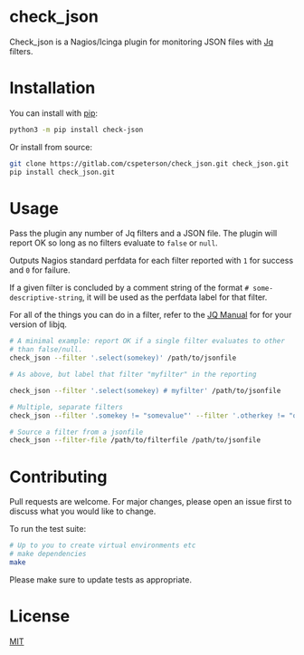 check_json
===========

Check_json is a Nagios/Icinga plugin for monitoring JSON files with [Jq] filters.

# Installation

You can install with [pip]:

```bash
python3 -m pip install check-json
```

Or install from source:

```bash
git clone https://gitlab.com/cspeterson/check_json.git check_json.git
pip install check_json.git
```

# Usage

Pass the plugin any number of Jq filters and a JSON file. The plugin will report OK so long as no filters evaluate to `false` or `null`.

Outputs Nagios standard perfdata for each filter reported with `1` for success and `0` for failure.

If a given filter is concluded by a comment string of the format `# some-descriptive-string`, it will be used as the perfdata label for that filter.

For all of the things you can do in a filter, refer to the [JQ Manual] for for your version of libjq.

```bash
# A minimal example: report OK if a single filter evaluates to other
# than false/null.
check_json --filter '.select(somekey)' /path/to/jsonfile

# As above, but label that filter "myfilter" in the reporting

check_json --filter '.select(somekey) # myfilter' /path/to/jsonfile

# Multiple, separate filters
check_json --filter '.somekey != "somevalue"' --filter '.otherkey != "othervalue"' /path/to/jsonfile

# Source a filter from a jsonfile
check_json --filter-file /path/to/filterfile /path/to/jsonfile
```

# Contributing

Pull requests are welcome. For major changes, please open an issue first to discuss what you would like to change.

To run the test suite:

```bash
# Up to you to create virtual environments etc
# make dependencies
make
```

Please make sure to update tests as appropriate.

# License

[MIT]


[Jq Manual]: https://stedolan.github.io/jq/manual/
[Jq]: https://stedolan.github.io/jq/
[MIT]: https://choosealicense.com/licenses/mit/
[pip]: https://pip.pypa.io/en/stable/
